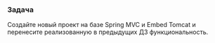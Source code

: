 ### Задача
Создайте новый проект на базе Spring MVC и Embed Tomcat и перенесите реализованную в предыдущих ДЗ функциональность.